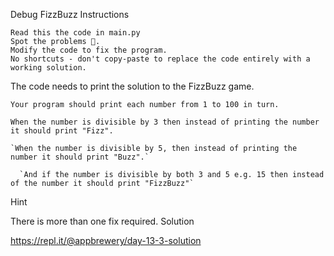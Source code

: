Debug FizzBuzz
Instructions

    Read this the code in main.py
    Spot the problems 🐞.
    Modify the code to fix the program.
    No shortcuts - don't copy-paste to replace the code entirely with a working solution.

The code needs to print the solution to the FizzBuzz game.

    Your program should print each number from 1 to 100 in turn.

    When the number is divisible by 3 then instead of printing the number it should print "Fizz".

    `When the number is divisible by 5, then instead of printing the number it should print "Buzz".`

      `And if the number is divisible by both 3 and 5 e.g. 15 then instead of the number it should print "FizzBuzz"`

Hint

There is more than one fix required.
Solution

https://repl.it/@appbrewery/day-13-3-solution
